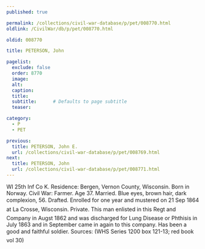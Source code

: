 ```yaml
---
published: true

permalink: /collections/civil-war-database/p/pet/008770.html
oldlink: /CivilWar/db/p/pet/008770.html

oldid: 008770

title: PETERSON, John

pagelist:
  exclude: false
  order: 8770
  image: 
  alt:
  caption:
  title:
  subtitle:      # Defaults to page subtitle
  teaser:

category: 
  - P 
  - PET

previous:
  title: PETERSON, John E.
  url: /collections/civil-war-database/p/pet/008769.html  
next:
  title: PETERSON, John
  url: /collections/civil-war-database/p/pet/008771.html   
---
```

WI 25th Inf Co K. Residence: Bergen, Vernon County, Wisconsin. Born in Norway. Civil War: Farmer. Age 37. Married. Blue eyes, brown hair, dark complexion, 5&#146;6&#148;. Drafted. Enrolled for one year and mustered on 21 Sep 1864 at La Crosse, Wisconsin. Private. &#147;This man enlisted in this Regt and Company in Augst 1862 and was discharged for Lung Disease or Phthisis in July 1863 and in September came in again to this company. Has been a good and faithful soldier.&#148; Sources: (WHS Series 1200 box 121-13; red book vol 30)